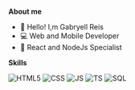
**About me**

- 🤙 Hello! I,m Gabryell Reis
- 💻 Web and Mobile Developer
- 🚀 React and NodeJs Specialist

**Skills**

  ![HTML5](https://img.shields.io/badge/-HTML5-333333?logo=HTML5)
  ![CSS](https://img.shields.io/badge/-CSS-333333?logo=CSS)
  ![JS](https://img.shields.io/badge/-Javascript-333333?logo=JS)
  ![TS](https://img.shields.io/badge/-Typescript-333333?logo=TS)
  ![SQL](https://img.shields.io/badge/-SQL-333333?logo=SQL)
